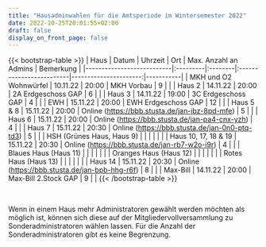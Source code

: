 ```yaml
---
title: "Hausadminwahlen für die Amtsperiode im Wintersemester 2022"
date: 2022-10-25T20:01:55+02:00
draft: false
display_on_front_page: false
---
```


{{< bootstrap-table >}}
| Haus                      | Datum    | Uhrzeit | Ort                      | Max. Anzahl an Admins | Bemerkung |
|---------------------------|:---------|:--------|:-------------------------|----------------------:|-----------|
| MKH und O2 Wohnwürfel     | 10.11.22 | 20:00   | MKH Vorbau               | 9                     |           |
| Haus 2                    | 14.11.22 | 20:00   | 2A Erdgeschoss GAP       | 6                     |           |
| Haus 3                    | 14.11.22 | 19:00   | 3C Erdgeschoss GAP       | 4                     |           |
| EWH                       | 15.11.22 | 20:00   | EWH Erdgeschoss GAP      | 12                    |           |
| Haus 5 & 8                | 15.11.22 | 20:00   | Online (https://bbb.stusta.de/jan-ibz-8pd-mfe) | 5                     |           |
| Haus 6                    | 15.11.22 | 20:00   | Online (https://bbb.stusta.de/jan-pa4-cnx-yzh) | 4                     |           |
| Haus 7                    | 15.11.22 | 20:30   | Online (https://bbb.stusta.de/jan-0n0-ptq-td3) | 5                     |           |
| HSH (Grünes Haus, Haus 9) |          |         |                          |                       |           |
| Haus 10, 17, 18 & 19      | 15.11.22 | 20:30   | Online (https://bbb.stusta.de/jan-rb7-w2o-i9r) | 4                     |           |
| Blaues Haus (Haus 11)     |          |         |                          |                       |           |
| Oranges Haus (Haus 12)    |          |         |                          |                       |           |
| Rotes Haus (Haus 13)      |          |         |                          |                       |           |
| Haus 14                   | 15.11.22 | 20:30   | Online (https://bbb.stusta.de/jan-bpb-hhg-r6f) | 8                     |           |
| Max-Bill                  | 14.11.22 | 20:00   | Max-Bill 2.Stock GAP     | 9                     |           |
{{< /bootstrap-table >}}

&nbsp;

Wenn in einem Haus mehr Administratoren gewählt werden möchten als möglich ist, können sich diese auf der
Mitgliedervollversammlung zu Sonderadministratoren wählen lassen. Für die Anzahl der Sonderadministratoren gibt es keine
Begrenzung.
